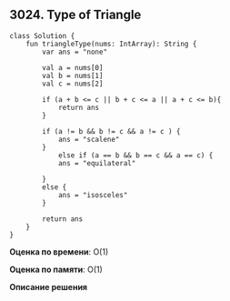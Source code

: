 ## 3024. Type of Triangle



``` 
class Solution {
    fun triangleType(nums: IntArray): String {
        var ans = "none"

        val a = nums[0]
        val b = nums[1]
        val c = nums[2]

        if (a + b <= c || b + c <= a || a + c <= b){
            return ans
        }
     
        if (a != b && b != c && a != c ) {
            ans = "scalene"
        } 
            else if (a == b && b == c && a == c) {
            ans = "equilateral"

        }
        else {
            ans = "isosceles"
        }
        
        return ans
    }
}

```

**Оценка по времени**: O(1)


**Оценка по памяти**: O(1)


**Описание решения**
```

```

